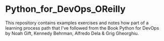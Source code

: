 # Python_for_DevOps_OReilly
This repository contains examples exercises and notes how part of a  learning process path that I've followed from the Book Python for DevOps by Noah Gift, Kennedy Behrman, Alfredo Dela &amp; Grig Gheorghiu.
